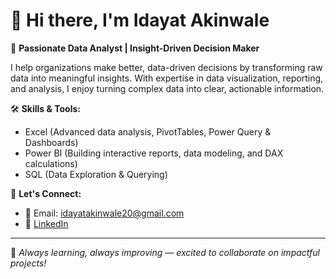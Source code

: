 # 👋 Hi there, I'm Idayat Akinwale

🎯 **Passionate Data Analyst | Insight-Driven Decision Maker**

I help organizations make better, data-driven decisions by transforming raw data into meaningful insights. With expertise in data visualization, reporting, and analysis, I enjoy turning complex data into clear, actionable information.

🛠️ **Skills & Tools:**
- Excel (Advanced data analysis, PivotTables, Power Query & Dashboards)
- Power BI (Building interactive reports, data modeling, and DAX calculations)
- SQL (Data Exploration & Querying)

📩 **Let's Connect:**
- 📧 Email: idayatakinwale20@gmail.com
- 💼 [LinkedIn](https://www.linkedin.com/in/idayat-akinwale)

---

🚀 *Always learning, always improving — excited to collaborate on impactful projects!*
